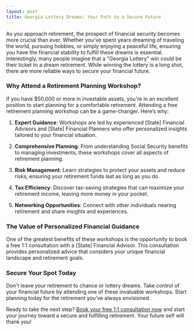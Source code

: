```yaml
---
layout: post
title: Georgia Lottery Dreams: Your Path to a Secure Future
---
```



As you approach retirement, the prospect of financial security becomes more crucial than ever. Whether you've spent years dreaming of traveling the world, pursuing hobbies, or simply enjoying a peaceful life, ensuring you have the financial stability to fulfill these dreams is essential. Interestingly, many people imagine that a "Georgia Lottery" win could be their ticket to a dream retirement. While winning the lottery is a long shot, there are more reliable ways to secure your financial future.

### Why Attend a Retirement Planning Workshop?

If you have $50,000 or more in investable assets, you're in an excellent position to start planning for a comfortable retirement. Attending a free retirement planning workshop can be a game-changer. Here’s why:

1. **Expert Guidance**: Workshops are led by experienced [State] Financial Advisors and [State] Financial Planners who offer personalized insights tailored to your financial situation.
   
2. **Comprehensive Planning**: From understanding Social Security benefits to managing investments, these workshops cover all aspects of retirement planning.
   
3. **Risk Management**: Learn strategies to protect your assets and reduce risks, ensuring your retirement funds last as long as you do.
   
4. **Tax Efficiency**: Discover tax-saving strategies that can maximize your retirement income, leaving more money in your pocket.
   
5. **Networking Opportunities**: Connect with other individuals nearing retirement and share insights and experiences.

### The Value of Personalized Financial Guidance

One of the greatest benefits of these workshops is the opportunity to book a free 1:1 consultation with a [State] Financial Advisor. This consultation provides personalized advice that considers your unique financial landscape and retirement goals.

### Secure Your Spot Today

Don't leave your retirement to chance or lottery dreams. Take control of your financial future by attending one of these invaluable workshops. Start planning today for the retirement you’ve always envisioned.

Ready to take the next step? [Book your free 1:1 consultation now](https://workshopsforretirement.com) and start your journey toward a secure and fulfilling retirement. Your future self will thank you!